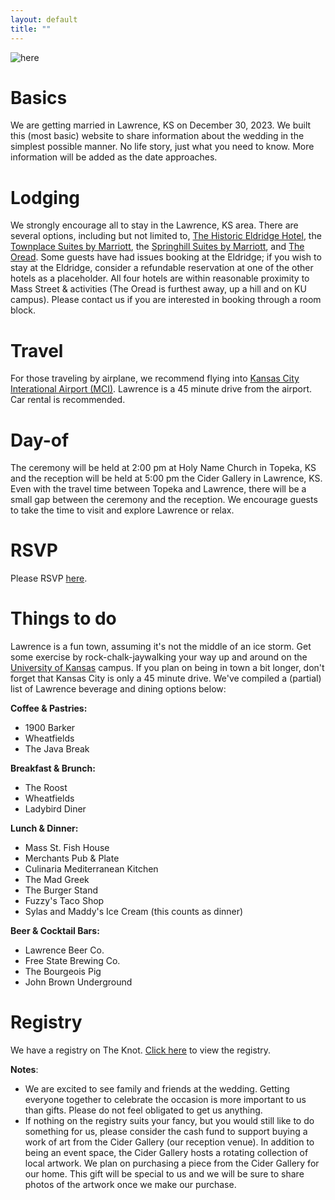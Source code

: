 ```yaml
---
layout: default
title: ""
---
```


![here](/assets/collage.png)

# Basics

We are getting married in Lawrence, KS on December 30, 2023.
We built this (most basic) website to share information about the wedding in the simplest possible manner.
No life story, just what you need to know.
More information will be added as the date approaches.

# Lodging

We strongly encourage all to stay in the Lawrence, KS area.
There are several options, including but not limited to,
[The Historic Eldridge Hotel](https://eldridgehotel.com/),
the [Townplace Suites by Marriott](https://www.marriott.com/en-us/hotels/foets-towneplace-suites-lawrence-downtown/overview/),
the [Springhill Suites by Marriott](https://www.marriott.com/en-us/hotels/lwcks-springhill-suites-lawrence-downtown/overview/),
and [The Oread](https://theoread.com/).
Some guests have had issues booking at the Eldridge;
if you wish to stay at the Eldridge, consider a refundable reservation at one of the other hotels as a placeholder.
All four hotels are within reasonable proximity to Mass Street & activities (The Oread is furthest away, up a hill and on KU campus).
Please contact us if you are interested in booking through a room block.

# Travel

For those traveling by airplane, we recommend flying into [Kansas City Interational Airport (MCI)](https://www.flykci.com/).
Lawrence is a 45 minute drive from the airport.
Car rental is recommended.

# Day-of

The ceremony will be held at 2:00 pm at Holy Name Church in Topeka, KS
and the reception will be held at 5:00 pm the Cider Gallery in Lawrence, KS.
Even with the travel time between Topeka and Lawrence,
there will be a small gap between the ceremony and the reception.
We encourage guests to take the time to visit and explore Lawrence or relax.

# RSVP

Please RSVP [here](https://forms.gle/A2oBHFVoqkVnQ64S9).

# Things to do

Lawrence is a fun town, assuming it's not the middle of an ice storm. Get some exercise by rock-chalk-jaywalking
your way up and around on the [University of Kansas](https://ku.edu/) campus. If you plan on being in town
a bit longer, don't forget that Kansas City is only a 45 minute drive.
We've compiled a (partial) list of Lawrence beverage and dining options below:

**Coffee & Pastries:**
* 1900 Barker
* Wheatfields
* The Java Break

**Breakfast & Brunch:**
* The Roost
* Wheatfields
* Ladybird Diner

**Lunch & Dinner:**
* Mass St. Fish House
* Merchants Pub & Plate
* Culinaria Mediterranean Kitchen
* The Mad Greek
* The Burger Stand
* Fuzzy's Taco Shop
* Sylas and Maddy's Ice Cream (this counts as dinner)

**Beer & Cocktail Bars:**
* Lawrence Beer Co.
* Free State Brewing Co.
* The Bourgeois Pig
* John Brown Underground

# Registry

We have a registry on The Knot. [Click here](https://www.theknot.com/befort-defever-wedding/registry) to view the registry.

**Notes**:
* We are excited to see family and friends at the wedding. Getting everyone together to celebrate the occasion is more important to us than gifts. Please do not feel obligated to get us anything.
* If nothing on the registry suits your fancy, but you would still like to do something for us, please consider the cash fund to support buying a work of art from the Cider Gallery (our reception venue). In addition to being an event space, the Cider Gallery hosts a rotating collection of local artwork. We plan on purchasing a piece from the Cider Gallery for our home. This gift will be special to us and we will be sure to share photos of the artwork once we make our purchase.



